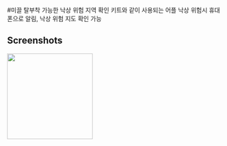 #미끌
탈부착 가능한 낙상 위험 지역 확인 키트와 같이 사용되는 어플
낙상 위험시 휴대폰으로 알림, 낙상 위험 지도 확인 가능

Screenshots
-----------

<div>
<img width = "200" src ="https://user-images.githubusercontent.com/45382324/78472714-07448a00-7776-11ea-84e0-eecd262238a1.jpg">
<img width = "200" src ="https://user-images.githubusercontent.com/45382324/78472719-13304c00-7776-11ea-9f36-8f937d22d073.jpg>
<img width = "200" src ="https://user-images.githubusercontent.com/45382324/78472720-1592a600-7776-11ea-8054-d9fd1838beaa.jpg>
 </div>
